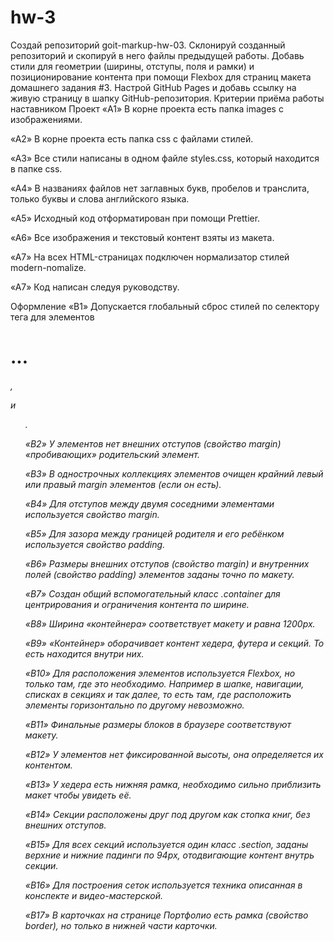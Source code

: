# hw-3
Создай репозиторий goit-markup-hw-03.
Склонируй созданный репозиторий и скопируй в него файлы предыдущей работы.
Добавь стили для геометрии (ширины, отступы, поля и рамки) и позиционирование контента при помощи Flexbox для страниц макета домашнего задания #3.
Настрой GitHub Pages и добавь ссылку на живую страницу в шапку GitHub-репозитория.
Критерии приёма работы наставником
Проект
«A1» В корне проекта есть папка images с изображениями.

«A2» В корне проекта есть папка css с файлами стилей.

«A3» Все стили написаны в одном файле styles.css, который находится в папке css.

«A4» В названиях файлов нет заглавных букв, пробелов и транслита, только буквы и слова английского языка.

«A5» Исходный код отформатирован при помощи Prettier.

«A6» Все изображения и текстовый контент взяты из макета.

«A7» На всех HTML-страницах подключен нормализатор стилей modern-nomalize.

«A7» Код написан следуя руководству.

Оформление
«B1» Допускается глобальный сброс стилей по селектору тега для элементов <h1>...<h6>, <p> и <ul>.

«B2» У элементов нет внешних отступов (свойство margin) «пробивающих» родительский элемент.

«B3» В однострочных коллекциях элементов очищен крайний левый или правый margin элементов (если он есть).

«B4» Для отступов между двумя соседними элементами используется свойство margin.

«B5» Для зазора между границей родителя и его ребёнком используется свойство padding.

«B6» Размеры внешних отступов (свойство margin) и внутренних полей (свойство padding) элементов заданы точно по макету.

«B7» Создан общий вспомогательный класс .container для центрирования и ограничения контента по ширине.

«B8» Ширина «контейнера» соответствует макету и равна 1200px.

«B9» «Контейнер» оборачивает контент хедера, футера и секций. То есть находится внутри них.

«B10» Для расположения элементов используется Flexbox, но только там, где это необходимо. Например в шапке, навигации, списках в секциях и так далее, то есть там, где расположить элементы горизонтально по другому невозможно.

«B11» Финальные размеры блоков в браузере соответствуют макету.

«B12» У элементов нет фиксированной высоты, она определяется их контентом.

«B13» У хедера есть нижняя рамка, необходимо сильно приблизить макет чтобы увидеть её.

«B14» Секции расположены друг под другом как стопка книг, без внешних отступов.

«B15» Для всех секций используется один класс .section, заданы верхние и нижние падинги по 94px, отодвигающие контент внутрь секции.

«B16» Для построения сеток используется техника описанная в конспекте и видео-мастерской.

«B17» В карточках на странице Портфолио есть рамка (свойство border), но только в нижней части карточки.

